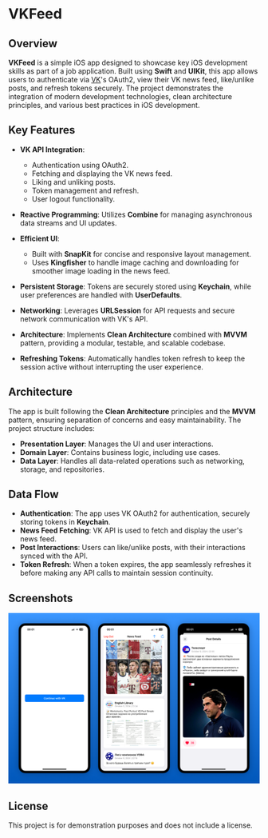 # VKFeed

## Overview

**VKFeed** is a simple iOS app designed to showcase key iOS development skills as part of a job application. Built using **Swift** and **UIKit**, this app allows users to authenticate via [VK](https://vk.com/)'s OAuth2, view their VK news feed, like/unlike posts, and refresh tokens securely. The project demonstrates the integration of modern development technologies, clean architecture principles, and various best practices in iOS development.

## Key Features

- **VK API Integration**: 
  - Authentication using OAuth2.
  - Fetching and displaying the VK news feed.
  - Liking and unliking posts.
  - Token management and refresh.
  - User logout functionality.
  
- **Reactive Programming**: Utilizes **Combine** for managing asynchronous data streams and UI updates.

- **Efficient UI**: 
  - Built with **SnapKit** for concise and responsive layout management.
  - Uses **Kingfisher** to handle image caching and downloading for smoother image loading in the news feed.

- **Persistent Storage**: Tokens are securely stored using **Keychain**, while user preferences are handled with **UserDefaults**.

- **Networking**: Leverages **URLSession** for API requests and secure network communication with VK's API.

- **Architecture**: Implements **Clean Architecture** combined with **MVVM** pattern, providing a modular, testable, and scalable codebase.

- **Refreshing Tokens**: Automatically handles token refresh to keep the session active without interrupting the user experience.

## Architecture

The app is built following the **Clean Architecture** principles and the **MVVM** pattern, ensuring separation of concerns and easy maintainability. The project structure includes:

- **Presentation Layer**: Manages the UI and user interactions.
- **Domain Layer**: Contains business logic, including use cases.
- **Data Layer**: Handles all data-related operations such as networking, storage, and repositories.

## Data Flow

- **Authentication**: The app uses VK OAuth2 for authentication, securely storing tokens in **Keychain**.
- **News Feed Fetching**: VK API is used to fetch and display the user's news feed.
- **Post Interactions**: Users can like/unlike posts, with their interactions synced with the API.
- **Token Refresh**: When a token expires, the app seamlessly refreshes it before making any API calls to maintain session continuity.

## Screenshots

![Screenshots](screenshots/vkfeed.png)

## License

This project is for demonstration purposes and does not include a license.
